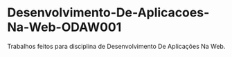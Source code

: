 # Desenvolvimento-De-Aplicacoes-Na-Web-ODAW001
Trabalhos feitos para disciplina de Desenvolvimento De Aplicações Na Web.
